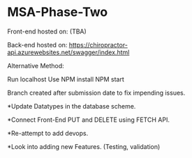 # MSA-Phase-Two

Front-end hosted on: (TBA)

Back-end hosted on: https://chiropractor-api.azurewebsites.net/swagger/index.html

Alternative Method:

Run localhost 
Use NPM install
NPM start

Branch created after submission date to fix impending issues.

*Update Datatypes in the database scheme.

*Connect Front-End PUT and DELETE using FETCH API.

*Re-attempt to add devops.

*Look into adding new Features. (Testing, validation) 
